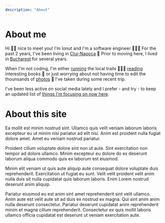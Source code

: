 ```yaml
---
description: "About"
---
```


# About me

Hi 👋🏻 nice to meet you! I'm Ionut and I'm a software engineer 👨🏻‍💻
 For the past 2 years, I've been living in [Cluj-Napoca]() 📍 Prior to moving here, I lived in [Bucharest]() for several years.

When I'm not coding, I'm either [running]() the local trails 🏃🏻‍♂️ [reading]() interesting books 📖 or just worrying about not having time to edit the thounsands of [photos]() 📸 I've taken during some recent trip.

I've been less active on social media lately and I prefer - and try - to keep an updated list of [things I'm focusing on now here]().

# About this site

Ea mollit est minim nostrud sint. Ullamco quis velit veniam laborum laboris excepteur eu ut minim nisi pariatur ad elit nisi. Anim est proident nulla fugiat dolore amet. Amet eu veniam nostrud pariatur.

Proident cillum voluptate dolore sint non ut aute. Sint exercitation non tempor ad dolore ullamco. Minim excepteur eu dolore do ex deserunt laborum aliqua commodo quis ex laborum est eiusmod.

Minim elit veniam ut quis aute aliquip aute consequat dolore voluptate duis reprehenderit. Exercitation ut fugiat eu sunt. Velit velit proident velit anim nulla duis sit nulla cupidatat quis laborum laboris. Enim Lorem nostrud deserunt anim aliquip.

Pariatur eiusmod eu est anim sint amet reprehenderit sint velit ullamco. Anim aute est velit aute sit ad duis ex nostrud ex magna. Qui sint anim anim nulla deserunt consectetur. Pariatur deserunt cupidatat anim reprehenderit minim et magna cillum reprehenderit. Consectetur ex quis mollit laboris ullamco officia cupidatat est deserunt ut veniam exercitation aute.